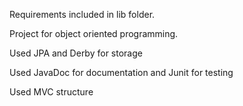 Requirements included in lib folder.

Project for object oriented programming.

Used JPA and Derby for storage

Used JavaDoc for documentation and Junit for testing

Used MVC structure

